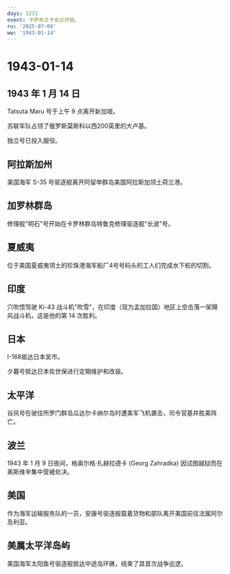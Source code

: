```yaml
---
days: 1231
event: 卡萨布兰卡会议开始。
ru: '2025-07-09'
ww: '1943-01-14'
---
```


# 1943-01-14

## 1943 年 1 月 14 日

Tatsuta Maru 号于上午 9 点离开新加坡。

苏联军队占领了俄罗斯莫斯科以西200英里的大卢基。

独立号已投入服役。

## 阿拉斯加州

美国海军 S-35 号驱逐舰离开阿留申群岛美国阿拉斯加领土荷兰港。

## 加罗林群岛

修理舰"明石"号开始在卡罗林群岛特鲁克修理驱逐舰"长波"号。

## 夏威夷

位于美国夏威夷领土的珍珠港海军船厂4号号码头的工人们完成水下桩的切割。

## 印度

穴吹悟驾驶 Ki-43
战斗机"吹雪"，在印度（现为孟加拉国）地区上空击落一架飓风战斗机，这是他的第
14 次胜利。

## 日本

I-168抵达日本吴市。

夕暮号抵达日本佐世保进行定期维护和改装。

## 太平洋

谷风号在驶往所罗门群岛瓜达尔卡纳尔岛时遭美军飞机袭击，司令官基井胜美阵亡。

## 波兰

1943 年 1 月 9 日夜间，格奥尔格·扎赫拉德卡 (Georg Zahradka)
因试图越狱而在奥斯维辛集中营被处决。

## 美国

作为海军运输服务队的一员，安康号驱逐舰载着货物和部队离开美国前往法属阿尔及利亚。

## 美属太平洋岛屿

美国海军太阳鱼号驱逐舰抵达中途岛环礁，结束了其首次战争巡逻。